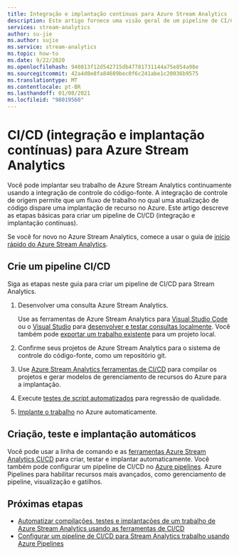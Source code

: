 ```yaml
---
title: Integração e implantação contínuas para Azure Stream Analytics
description: Este artigo fornece uma visão geral de um pipeline de CI/CD (integração e implantação contínuas) para o Azure Stream Analytics.
services: stream-analytics
author: su-jie
ms.author: sujie
ms.service: stream-analytics
ms.topic: how-to
ms.date: 9/22/2020
ms.openlocfilehash: 940813f12d542715db47781731144a75e854a98e
ms.sourcegitcommit: 42a4d0e8fa84609bec0f6c241abe1c20036b9575
ms.translationtype: MT
ms.contentlocale: pt-BR
ms.lasthandoff: 01/08/2021
ms.locfileid: "98019560"
---
```

# <a name="continuous-integration-and-deployment-cicd-for-azure-stream-analytics"></a>CI/CD (integração e implantação contínuas) para Azure Stream Analytics

Você pode implantar seu trabalho de Azure Stream Analytics continuamente usando a integração de controle do código-fonte. A integração de controle de origem permite que um fluxo de trabalho no qual uma atualização de código dispare uma implantação de recurso no Azure. Este artigo descreve as etapas básicas para criar um pipeline de CI/CD (integração e implantação contínuas).

Se você for novo no Azure Stream Analytics, comece a usar o guia de [início rápido do Azure Stream Analytics](stream-analytics-quick-create-portal.md).

## <a name="create-a-cicd-pipeline"></a>Crie um pipeline CI/CD

Siga as etapas neste guia para criar um pipeline de CI/CD para Stream Analytics.

1. Desenvolver uma consulta Azure Stream Analytics.

   Use as ferramentas de Azure Stream Analytics para [Visual Studio Code](./quick-create-visual-studio-code.md) ou o [Visual Studio](stream-analytics-quick-create-vs.md) para [desenvolver e testar consultas localmente](develop-locally.md). Você também pode [exportar um trabalho existente](visual-studio-code-explore-jobs.md#export-a-job-to-a-local-project) para um projeto local.

2. Confirme seus projetos de Azure Stream Analytics para o sistema de controle do código-fonte, como um repositório git.

3. Use [Azure Stream Analytics ferramentas de CI/CD](cicd-tools.md) para compilar os projetos e gerar modelos de gerenciamento de recursos do Azure para a implantação.

4. Execute [testes de script automatizados](cicd-tools.md#automated-test) para regressão de qualidade.

5. [Implante o trabalho](cicd-tools.md#deploy-to-azure) no Azure automaticamente.

## <a name="auto-build-test-and-deploy"></a>Criação, teste e implantação automáticos

Você pode usar a linha de comando e as [ferramentas Azure Stream Analytics CI/CD](cicd-tools.md) para criar, testar e implantar automaticamente. Você também pode configurar um pipeline de CI/CD no [Azure pipelines](set-up-cicd-pipeline.md). Azure Pipelines para habilitar recursos mais avançados, como gerenciamento de pipeline, visualização e gatilhos.

## <a name="next-steps"></a>Próximas etapas

* [Automatizar compilações, testes e implantações de um trabalho de Azure Stream Analytics usando as ferramentas de CI/CD](cicd-tools.md)
* [Configurar um pipeline de CI/CD para Stream Analytics trabalho usando Azure Pipelines](set-up-cicd-pipeline.md)